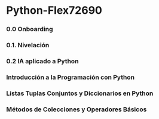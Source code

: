 # Python-Flex72690


### 0.0 Onboarding

### 0.1. Nivelación

### 0.2 IA aplicado a Python

### Introducción a la Programación con Python

### Listas Tuplas Conjuntos y Diccionarios en Python

### Métodos de Colecciones y Operadores Básicos
